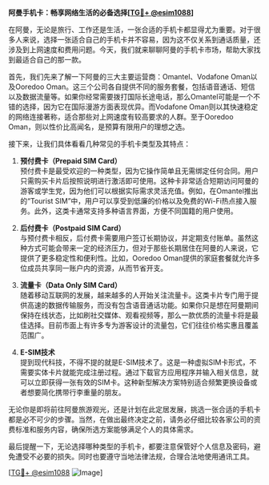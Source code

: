 **阿曼手机卡：畅享网络生活的必备选择[[TG💪+ @esim1088](https://t.me/s/esim1088)]**

在阿曼，无论是旅行、工作还是生活，一张合适的手机卡都显得尤为重要。对于很多人来说，选择一张适合自己的手机卡并不容易，因为这不仅关系到通话质量，还涉及到上网速度和费用问题。今天，我们就来聊聊阿曼的手机卡市场，帮助大家找到最适合自己的那一款。

首先，我们先来了解一下阿曼的三大主要运营商：Omantel、Vodafone Oman以及Ooredoo Oman。这三个公司各自提供不同的服务套餐，包括语音通话、短信以及数据流量等。如果你经常需要拨打国际长途电话，那么Omantel可能是一个不错的选择，因为它在国际漫游方面表现优异。而Vodafone Oman则以其快速稳定的网络连接著称，适合那些对上网速度有较高要求的人群。至于Ooredoo Oman，则以性价比高闻名，是预算有限用户的理想之选。

接下来，让我们具体看看几种常见的手机卡类型及其特点：

1. **预付费卡（Prepaid SIM Card）**  
预付费卡是最受欢迎的一种类型，因为它操作简单且无需绑定任何合同。用户只需购买卡片后按照说明进行激活即可使用。这种卡非常适合短期访问阿曼的游客或学生党，因为他们可以根据实际需求灵活充值。例如，在Omantel推出的“Tourist SIM”中，用户可以享受到低廉的价格以及免费的Wi-Fi热点接入服务。此外，这类卡通常支持多种语言界面，方便不同国籍的用户使用。

2. **后付费卡（Postpaid SIM Card）**  
与预付费卡相反，后付费卡需要用户签订长期协议，并定期支付账单。虽然这种方式可能会带来一定的经济压力，但对于那些长期居住在阿曼的人来说，它提供了更多稳定性和便利性。比如，Ooredoo Oman提供的家庭套餐就允许多位成员共享同一账户内的资源，从而节省开支。

3. **流量卡（Data Only SIM Card）**  
随着移动互联网的发展，越来越多的人开始关注流量卡。这类卡片专门用于提供高速的数据传输服务，而没有包含语音通话功能。如果你只是想在阿曼期间保持在线状态，比如刷社交媒体、观看视频等，那么一款优质的流量卡将是最佳选择。目前市面上有许多专为游客设计的流量包，它们往往价格实惠且覆盖范围广。

4. **E-SIM技术**  
提到现代科技，不得不提的就是E-SIM技术了。这是一种虚拟SIM卡形式，不需要实体卡片就能完成注册过程。通过下载官方应用程序并输入相关信息，就可以立即获得一张有效的SIM卡。这种新型解决方案特别适合频繁更换设备或者想要简化携带行李重量的朋友。

无论你是即将前往阿曼旅游观光，还是计划在此定居发展，挑选一张合适的手机卡都是必不可少的步骤。当然，在做出最终决定之前，请务必仔细比较各家公司的资费标准和服务内容，确保所选方案能够满足个人的具体需求。

最后提醒一下，无论选择哪种类型的手机卡，都要注意保管好个人信息及密码，避免遭受不必要的损失。同时也要遵守当地法律法规，合理合法地使用通讯工具。

[[TG💪+ @esim1088](https://t.me/s/esim1088) ![Image](https://i.postimg.cc/4NQfJmqS/Snipaste-2025-05-13-00-14-12.png)]